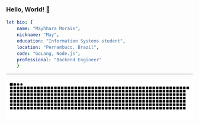 ### Hello, World! 👋

```yaml
let bio: {
    name: "Mayhhara Morais",
    nickname: "May",
    education: "Information Systems student",
    location: "Pernambuco, Brazil",
    code: "GoLang, Node.js",
    professional: "Backend Engineer"
    }
```


__________________________


 
  ![Snake animation](https://github.com/mflilian/mflilian/blob/output/github-contribution-grid-snake.svg)
 
</div>


<!--
**mflilian/mflilian** is a ✨ _special_ ✨ repository because its `README.md` (this file) appears on your GitHub profile.

Here are some ideas to get you started:

- 🔭 I’m currently working on ...
- 🌱 I’m currently learning ...
- 👯 I’m looking to collaborate on ...
- 🤔 I’m looking for help with ...
- 💬 Ask me about ...
- 📫 How to reach me: ...
- 😄 Pronouns: ...
- ⚡ Fun fact: ...
-->
